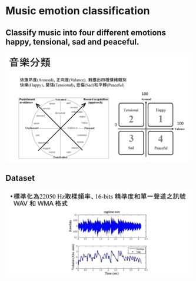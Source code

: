 # Music emotion classification

## Classify music into four different emotions happy, tensional, sad and peaceful.
![image](img/arousal_valance.jpg)
## Dataset
![image](img/dataset.jpg)
